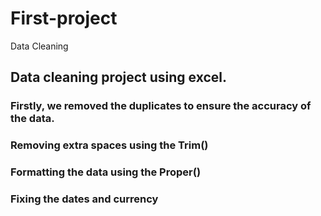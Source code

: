 # First-project
Data Cleaning
## Data cleaning project using excel.
### Firstly, we removed the duplicates to ensure the accuracy of the data.
### Removing extra spaces using the Trim()
### Formatting the data using the Proper()
### Fixing the dates and currency
